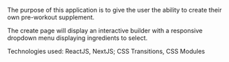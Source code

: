 The purpose of this application is to give the user the ability to create their own pre-workout supplement.

The create page will display an interactive builder with a responsive dropdown menu displaying ingredients to select.

Technologies used:
ReactJS, NextJS;
CSS Transitions, CSS Modules
